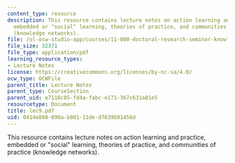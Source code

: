 ```yaml
---
content_type: resource
description: This resource contains lecture notes on action learning and practice,
  embedded or "social" learning, theories of practice, and communities of practice
  (knowledge networks).
file: /ol-ocw-studio-app/courses/11-800-doctoral-research-seminar-knowledge-in-the-public-arena-spring-2007/0414e808090ab0d111ded7639b91456d_lec9.pdf
file_size: 32371
file_type: application/pdf
learning_resource_types:
- Lecture Notes
license: https://creativecommons.org/licenses/by-nc-sa/4.0/
ocw_type: OCWFile
parent_title: Lecture Notes
parent_type: CourseSection
parent_uid: e7118c85-fd4a-fabc-e171-367c631a81e5
resourcetype: Document
title: lec9.pdf
uid: 0414e808-090a-b0d1-11de-d7639b91456d
---
```

This resource contains lecture notes on action learning and practice, embedded or "social" learning, theories of practice, and communities of practice (knowledge networks).